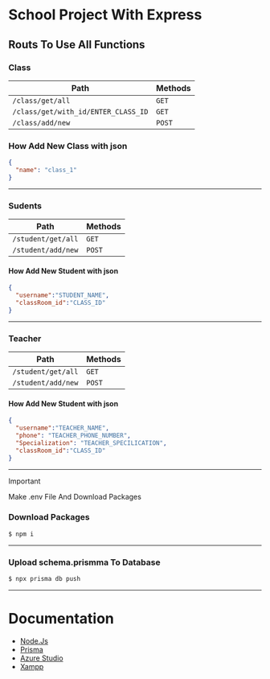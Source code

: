 # School Project With Express



<h2>Routs To Use All Functions</h2>

<h3>Class</h3>

| Path                                | Methods |
| ----------------------------------- | ------- |
| `/class/get/all`                    | `GET`   |
| `/class/get/with_id/ENTER_CLASS_ID` | `GET`   |
| `/class/add/new`                    | `POST`  |

<h3>How Add New Class with json</h3>

```json
{
  "name": "class_1"
}
```

<hr>

<h3>Sudents</h3>

| Path | Methods |
| ---- | ------- |
|`/student/get/all`| `GET`    |
|`/student/add/new`| `POST`    |

<h4>How Add New Student with json</h4>

```json
{
  "username":"STUDENT_NAME",
  "classRoom_id":"CLASS_ID"
}
```

<hr>

<h3>Teacher</h3>

| Path | Methods |
| ---- | ------- |
|`/student/get/all`| `GET`    |
|`/student/add/new`| `POST`    |

<h4>How Add New Student with json</h4>

```json
{
  "username":"TEACHER_NAME",
  "phone": "TEACHER_PHONE_NUMBER",
  "Specialization": "TEACHER_SPECILICATION",  
  "classRoom_id":"CLASS_ID"
}
```

<hr>

> [!IMPORTANT]  
> Make .env File And Download Packages
<h3>Download Packages</h3>

```cmd
$ npm i
```

<hr>

<h3>Upload schema.prismma To Database</h3>

```cmd
$ npx prisma db push
```

<hr>

# Documentation

- [Node.Js](nodejs.org)
- [Prisma](https://www.prisma.io/)
- [Azure Studio](https://learn.microsoft.com/en-us/azure-data-studio/download-azure-data-studio?view=sql-server-ver16&tabs=win-install%2Cwin-user-install%2Credhat-install%2Cwindows-uninstall%2Credhat-uninstall)
- [Xampp](https://www.apachefriends.org/download.html)
